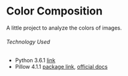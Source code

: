 # Color Composition

A little project to analyze the colors of images.

###### Technology Used
* Python 3.6.1 [link](https://www.python.org/downloads/release/python-361/) 
* Pillow 4.1.1 [package link](https://pypi.python.org/pypi/Pillow/4.1.1), [official docs](http://python-pillow.org/)

